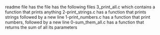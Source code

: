  readme file has the file has the following files
3_print_all.c which contains a function that prints anything
2-print_strings.c has a function that prints strings followed by a new line
1-print_numbers.c has a function that print numbers, followed by a new line
0-sum_them_all.c has a function that returns the sum of all its parameters
